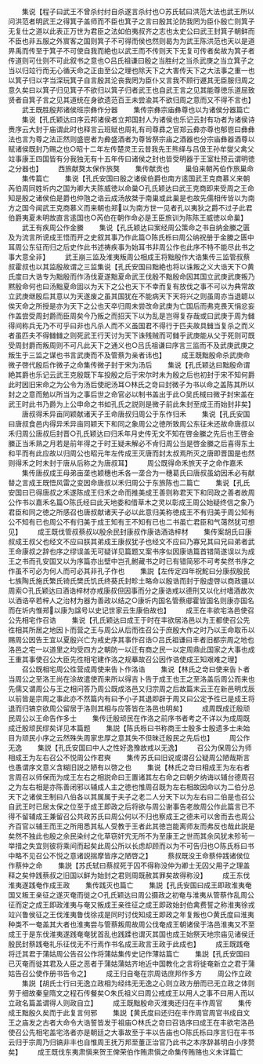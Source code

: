 <!-- { "loadSidebar": true } -->
　　集说【程子曰武王不曾杀纣纣自杀遂言杀纣也○苏氏轼曰洪范大法也武王所以问洪范者明武王之得箕子盖师而不臣也箕子之言曰殷其沦防我罔为臣仆殷亡则箕子无复仕之道以此表正万世为君臣之法如伯夷叔齐之志也太史公曰武王封箕子朝鲜而不臣也非五服之外賔客之国则箕子不可得而侯也然则曷为为武王陈洪范也天以是道畀禹而传至于箕子不可使自我而絶也以武王而不传则天下无复可传者矣故为箕子者传道则可仕则不可此叙书之意也○吕氏祖谦曰殷之当胜纣之当杀武庚之当立箕子之当以归竝行而无心循天命之正由至公之理也除天下之大害传天下之大法事之重一也以箕子归以字当深玩箕子自言殷其沦丧我罔为臣仆又言我不顾行遯其无臣服归周之意久矣曰以箕子归见箕子不欲归以箕子归者武王也自武王言之见其能尊徳乐道屈致贤者自箕子言之见其道统在身欲遗范百王未尝渝其不欲归周之意而又不得不言也】
　　武王既胜殷邦诸侯班宗彝作分器
　　集传宗彝宗庙彝尊也以为诸侯分器篇亡
　　集说【孔氏颖达曰序云邦诸侯者立邦国封人为诸侯也乐记云封有功者为诸侯诗赉序云大封于庙谓此时也释言云班赋也周礼有司尊彞之官郑云彜亦尊也郁鬯曰彝彝法也言为尊之法正然则盛鬯者为彜盛酒者为尊皆祭宗庙之酒器也分宗庙彝器酒尊以赋诸侯既封乃赐之也○昭十二年左传楚灵王云昔我先王熊绎与吕伋王孙牟燮父禽父竝事康王四国皆有分我独无有十五年传曰诸侯之封也皆受明器于王室杜预云谓明徳之分器也】
　　西旅献獒太保作旅獒
　　集传献贡也
　　巢伯来朝芮伯作旅巢命
　　集传篇亡
　　集说【孔氏安国曰殷之诸侯伯爵也南方逺国武王克商慕义来朝芮伯周同姓圻内之国为卿大夫陈威徳以命巢○孔氏颖达曰武王克商即来受周之王命知是殷之诸侯伯是爵也仲虺之诰云成汤放桀于南巢或此巢是也故先儒相传皆以为南方之国今闻武王克商慕义而来朝也郑以为南方世一见者孔以夷狄之爵不过子此君伯爵夷夏未明故直言逺国也○芮伯在朝作命必是王臣旅训为陈陈王威徳以命巢】
　　武王有疾周公作金縢
　　集说【孔氏颖达曰案经周公策命之书自纳金縢之匮及为流言所谤成王悟而开之史叙其事乃作此篇○陈氏栎曰周公纳祝册于金縢之匮中耳周公东征而归之后史作此书述祷疾事为始耳书非周公作也此序不特不能尽此书之事大意全非】
　　武王崩三监及淮夷叛周公相成王将黜殷作大诰集传三监管叔蔡叔霍叔也以其监殷故谓之三监集说【孔氏安国曰黜絶也将以诛叛之义大诰天下○黄氏度曰大诰专为黜殷而作汤伐夏遂黜夏命武王伐殷不黜殷命因其国立武庚武庚叛乃黙殷命何也曰汤黜夏命固以为天下之公也天下不幸而复有放伐之事不可以为典常故立武庚继殷后其意以为天遂废之虽其国犹在不能病天下天将兴之则虽周亦当退聼以俟天命之所授是亦为天下之公也天卒归周未尝改命武庚为亡国后而弗克畏天悁忿妄作盖尝受周封爵而臣周矣今乃叛之而招天下以为乱是岂得复存哉或曰武庚于周为雠得间称兵无乃不可乎曰非也凡杀人而不义虽国君不得行于匹夫故具雠当复杀之而义者虽匹夫不得雠雠之则死武王行天讨为天下诛残贼而可雠乎武庚能从父于死则可既受周封爵而叛周则不可凡此天下之通义也○吕氏祖谦曰序言三监而不及武庚武庚之叛生于三监之谋也书言武庚而不及管蔡为亲者讳也】
　　成王既黜殷命杀武庚命微子啓代殷后作微子之命集传微子封于宋为汤后
　　集说【孔氏颖达曰黜殷命谓絶其爵也乐记云武王克殷既下车投殷之后于宋尔时未为殷之后也初封于宋不知何爵此时因旧宋命之为公令为汤后使祀汤耳○林氏之竒曰封微子为书以命之盖陈其所以封之之意而勉以所当为之事后世之命官必以制书盖出于此○吴氏棫曰微子封宋盖在武王时此书乃爵为上公申命之书如孔氏之説则是微子前此朱封至成王而始封非矣】
　　唐叔得禾异亩同颖献诸天子王命唐叔归周公于东作归禾
　　集说【孔氏安国曰唐叔食邑内得异禾异亩同颖天下和同之象周公之徳所致周公东征未还故命唐叔以禾归周公唐叔后封晋○孔氏颖达曰归禾年月史传无文不知在啓金縢之先后也王啓金縢正当禾熟之月若是前年得之于时王疑未解必不肻归周公当是啓金縢之后喜得东土和平而有此应故以归周公也昭元年左传成王灭唐而封太叔焉所灭之唐即晋国是也然则得禾之时未封于唐从后称之为唐叔耳】
　　周公既得命禾旅天子之命作嘉禾
　　集传唐叔成王母弟亩垄也颖穗也禾各一垄合为一穗葛氏曰唐叔虽幼因禾必有献替之言成王既悟风雷之变因命唐叔以禾归周公于东旅陈也二篇亡
　　集说【孔氏安国曰已得唐叔之禾遂陈成王归禾之命而推美成王善则称君天下和同政之善者故周公作书以嘉禾名篇○陈氏经曰此天地委和借草木之灵以彰成王周公始疑终信之象乃君臣和同之徳之所感召也唐叔献诸天子必以此意归美称徳成王不有归美于周公知有公不知有已也周公不有归美于成王知有王不知有已也二书虽亡君臣和气蔼然犹可想见】
　　成王既伐管叔蔡叔以殷余民封康叔作康诰酒诰梓材
　　集传案胡氏曰康叔成王叔父也经文不应曰朕其弟成王康叔犹子也经文不应曰乃寡兄其曰兄曰弟者武王命康叔之辞也序之缪误盖无可疑详见篇题又案书序似因康诰篇首错简遂误以为成王之书而孔安国又以为序篇亦出壁中岂孔鲋藏书之时已有错简邪不可考矣然书序之作虽不可必为何人而可必其非孔子作也
　　集説【左传定四年祝鮀曰分康叔殷民七族陶氏施氏繁氏锜氏樊氏饥氏终葵氏封畛土略命以殷诰而封于殷虚啓以商政疆以周索○孔氏颖达曰酒诰梓材亦戒康叔但因事而分之康诰戒以德刑又以化纣嗜酒故次以酒诰卒若梓人之治材为器为善政以结之○康圻内国名管蔡郕霍皆国名则康亦国名而在圻内惟郑以康为諡号以史记世家云生康伯故也】
　　成王在丰欲宅洛邑使召公先相宅作召诰
　　集说【孔氏颖达曰成王于时在丰欲居洛邑以为王都使召公先徃相其所居之地因卜而营之王与周公从后而徃召公于庶殷大作之时乃以王命取币以赐周公因告王宜以夏殷兴亡为戒史序其事作召诰○吕氏祖谦曰丰者旧都宗周之地也洛邑之宅一以道里之均受四方之朝防一以迁有商之民一以定周鼎此国家之大事也成王重其事使召公大臣先徃相宅建作洛之规摹故召公因作诰使成王知艰难之理】
　　召公既相宅周公徃营成周使来告卜作洛诰
　　集说【林氏之竒曰使来告卜者当周公之至洛王尚在涂故遣使而来所以得吉卜告于成王也王之至洛盖后周公而来也先儒又谓周公与王之相问答乃周公既成洛邑又归宗周之后故篇末云王在新邑明戊辰以前皆是宗周之事此亦不然篇内有曰予小子其退即辟于周又曰公定予徃已是成王将退而归镐京欲周公留居于洛则其相与应答皆在洛邑也明矣】
　　成周既成迁殷顽民周公以王命告作多士
　　集传迁殷顽民在作洛之前序书者考之不详以为成周既成迁殷顽民缪矣详见本篇题
　　集説【陈氏栎曰书称商王士殷多士殷遗多士未始目为顽民小序之云然殊失周家忠厚之意其失不但昧迁殷民之先后也】
　　周公作无逸
　　集説【孔氏安国曰中人之性好逸豫故戒以无逸】
　　召公为保周公为师相成王为左右召公不悦周公作君奭
　　集传苏氏曰旧说或谓召公疑周公陋哉斯言也愚谓序文意义含糊旧説之陋有以啓之也
　　集说【林氏之竒曰相成王为左右者言周召以师保而为成王左右之相説命曰王置诸其左右命之曰朝夕纳诲以辅台德周召之为左右相是亦陈善闭邪以辅成人主之徳也惟周召既为左右相故因命以为二伯分总天下之诸侯王制曰八伯各以其属属于夫子之老二人分天下以为左右曰二伯是也召公自武王时已居太保之位至于成王即政之后将欲与周公谢事告老故周公作此篇言已不得不留辅成王兼留召公共政苏氏曰周公何以不归也察成王之德未可以舍而去也周公齐百官以辅王而王之所用悉其私人受教于王者此其徳岂能离师友而弗反也哉此説是矣然不独此也殷之余民染纣之化草窃奸宄无所不为至康王之世而其余风犹未殄茍一举措之失宜则彼将乘间而起矣此周公所以长虑却顾而以为不可告归也○陈氏栎曰书中略不见召公不悦之意诸説揣摩皆序之陋啓之】
　　蔡叔既没王命蔡仲践诸侯位作蔡仲之命
　　集説【苏氏轼曰蔡叔死于囚不得称没仲为卿士无囚父用子之理盖释之矣仲践蔡叔之旧国以鲜为始封之君则周既赦其罪矣故得称没】
　　成王东伐淮夷遂践奄作成王政
　　集传践灭也篇亡
　　集説【孔氏安国曰成王即政淮夷奄国又叛王亲征之遂灭奄而徙之○孔氏颖达曰周公摄政之初奄与淮夷从管蔡作乱周公征而定之成王即政淮夷与奄又叛成王亲徃征之成王即政始封伯禽费誓之称淮夷徐戎竝兴鲁侯征之王伐淮夷鲁伐徐戎是同时讨伐知成王即政之年复叛也○黄氏度曰淮夷种类不一奄盖其大者也淮夷尝与管蔡叛周故周公伐奄成王朝诸侯于洛邑淮夷又不至成王于是东伐淮夷遂践奄奄犹首乱也践蹂也谓灭其国也成王始祭天地宗庙见诸侯迁殷民封蔡践奄礼乐征伐无不行焉作书名成王政言王政于此成也】
　　成王既践奄将迁其君于蒲姑周公告召公作将蒲姑集传史记作薄姑篇亡
　　集説【孔氏安国曰已灭奄而徙其君及人臣之恶者于蒲姑蒲姑齐地近中国教化之言将徙奄新立之君于蒲姑告召公使作册书告令之】
　　成王归自奄在宗周诰庶邦作多方
　　周公作立政
　　集説【胡氏士行曰无逸立政相为经纬无无逸之心则立政方册而已无立政之体则劳于细故秦皇隋文之程石传餐矣○朱氏祖义曰周公戒成王以用人之事不曰用人而以立政名篇盖谓得人则政自立】
　　成王既黜殷命灭淮夷还归在丰作周官
　　集传成王黜殷久矣而于此复言何邪
　　集説【黄氏度曰还归在丰作周官周官书成自文王之庙发之古者大命令大诰誓皆发于祖庙○林氏之竒曰召诰序曰成王在丰欲宅洛邑使召公先相宅盖宅洛者亦是朝廷之大事故至于丰以告庙也○陈氏栎曰序言归在丰书云归于宗周乃归镐非丰也自惟周王抚万邦至董正治官乃此书之本序辞甚明白小序赘矣】
　　成王既伐东夷肃愼来贺王俾荣伯作贿肃愼之命集传贿赂也义未详篇亡
